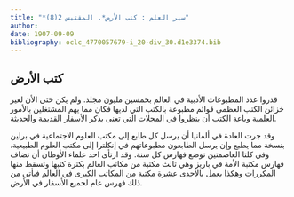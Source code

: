 ```yaml
---
title: "*سير العلم : كتب الأرض*. المقتبس 2(8)"
author: 
date: 1907-09-09
bibliography: oclc_4770057679-i_20-div_30.d1e3374.bib
---
```




##  كتب الأرض 


 قدروا عدد المطبوعات الأدبية في العالم بخمسين مليون مجلد. ولم يكن حتى الأن لغير خزائن الكتب العظمى قوائم مطبوعة بالكتب التي لديها فكان مما يهم المشتغلين بالأمور العلمية وباعة الكتب أن ينظروا في المجلات التي تعنى بذكر الأسفار القديمة والحديثة. 

 وقد جرت العادة في ألمانيا أن يرسل كل طابع إلى مكتب العلوم الاجتماعية في برلين بنسخة مما يطبع وإن يرسل الطابعون مطبوعاتهم في إنكلترا إلى مكتب العلوم الطبيعية. وفي كلتا العاصمتين توضع فهارس كل سنة. وقد ارتأى  احد  علماء الأوطان أن تضاف فهارس مكتبة الأمة في باريز وهي ثالث مكتبة من مكاتب العالم بكثرة كتبها وتسقط منها المكررات وهكذا يعمل بالأحدى  عشرة  مكتبة من المكاتب الكبرى في العالم فيأتي من ذلك فهرس عام لجميع الأسفار في الأرض. 
